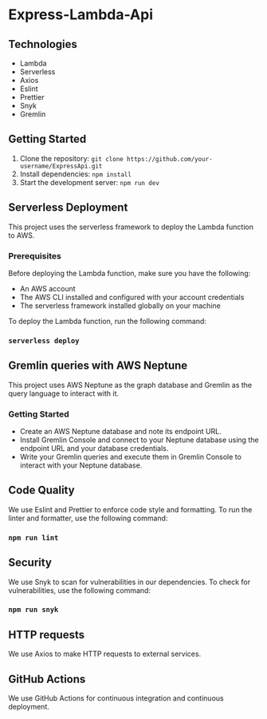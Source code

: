 # Express-Lambda-Api

## Technologies

- Lambda
- Serverless
- Axios
- Eslint
- Prettier
- Snyk
- Gremlin

## Getting Started

1. Clone the repository: `git clone https://github.com/your-username/ExpressApi.git`
2. Install dependencies: `npm install`
3. Start the development server: `npm run dev`

## Serverless Deployment

This project uses the serverless framework to deploy the Lambda function to AWS.

### Prerequisites

Before deploying the Lambda function, make sure you have the following:

- An AWS account
- The AWS CLI installed and configured with your account credentials
- The serverless framework installed globally on your machine

To deploy the Lambda function, run the following command:

### `serverless deploy`

## Gremlin queries with AWS Neptune

This project uses AWS Neptune as the graph database and Gremlin as the query language to interact with it.

### Getting Started

- Create an AWS Neptune database and note its endpoint URL.
- Install Gremlin Console and connect to your Neptune database using the endpoint URL and your database credentials.
- Write your Gremlin queries and execute them in Gremlin Console to interact with your Neptune database.

## Code Quality

We use Eslint and Prettier to enforce code style and formatting. To run the linter and formatter, use the following command:

### `npm run lint`

## Security

We use Snyk to scan for vulnerabilities in our dependencies. To check for vulnerabilities, use the following command:

### `npm run snyk`

## HTTP requests

We use Axios to make HTTP requests to external services.

## GitHub Actions

We use GitHub Actions for continuous integration and continuous deployment.
